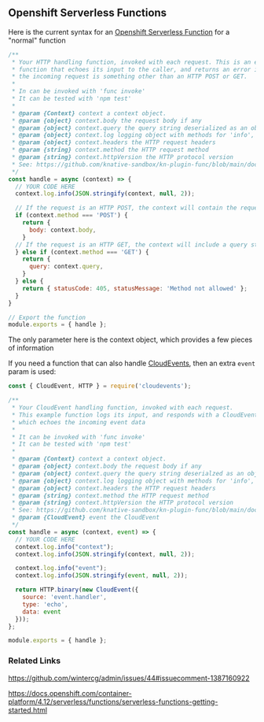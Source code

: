 ## Openshift Serverless Functions

Here is the current syntax for an [Openshift Serverless Function](https://docs.openshift.com/container-platform/4.12/serverless/functions/serverless-functions-getting-started.html) for a "normal" function

```js
/**
 * Your HTTP handling function, invoked with each request. This is an example
 * function that echoes its input to the caller, and returns an error if
 * the incoming request is something other than an HTTP POST or GET.
 *
 * In can be invoked with 'func invoke'
 * It can be tested with 'npm test'
 *
 * @param {Context} context a context object.
 * @param {object} context.body the request body if any
 * @param {object} context.query the query string deserialized as an object, if any
 * @param {object} context.log logging object with methods for 'info', 'warn', 'error', etc.
 * @param {object} context.headers the HTTP request headers
 * @param {string} context.method the HTTP request method
 * @param {string} context.httpVersion the HTTP protocol version
 * See: https://github.com/knative-sandbox/kn-plugin-func/blob/main/docs/guides/nodejs.md#the-context-object
 */
const handle = async (context) => {
  // YOUR CODE HERE
  context.log.info(JSON.stringify(context, null, 2));

  // If the request is an HTTP POST, the context will contain the request body
  if (context.method === 'POST') {
    return {
      body: context.body,
    }
  // If the request is an HTTP GET, the context will include a query string, if it exists
  } else if (context.method === 'GET') {
    return {
      query: context.query,
    }
  } else {
    return { statusCode: 405, statusMessage: 'Method not allowed' };
  }
}

// Export the function
module.exports = { handle };
```
The only parameter here is the context object, which provides a few pieces of information


If you need a function that can also handle [CloudEvents](https://cloudevents.io/),  then an extra `event` param is used:

```js
const { CloudEvent, HTTP } = require('cloudevents');

/**
 * Your CloudEvent handling function, invoked with each request.
 * This example function logs its input, and responds with a CloudEvent
 * which echoes the incoming event data
 *
 * It can be invoked with 'func invoke'
 * It can be tested with 'npm test'
 *
 * @param {Context} context a context object.
 * @param {object} context.body the request body if any
 * @param {object} context.query the query string deserialzed as an object, if any
 * @param {object} context.log logging object with methods for 'info', 'warn', 'error', etc.
 * @param {object} context.headers the HTTP request headers
 * @param {string} context.method the HTTP request method
 * @param {string} context.httpVersion the HTTP protocol version
 * See: https://github.com/knative-sandbox/kn-plugin-func/blob/main/docs/guides/nodejs.md#the-context-object
 * @param {CloudEvent} event the CloudEvent
 */
const handle = async (context, event) => {
  // YOUR CODE HERE
  context.log.info("context");
  context.log.info(JSON.stringify(context, null, 2));

  context.log.info("event");
  context.log.info(JSON.stringify(event, null, 2));

  return HTTP.binary(new CloudEvent({
    source: 'event.handler',
    type: 'echo',
    data: event
  }));
};

module.exports = { handle };
```

### Related Links

https://github.com/wintercg/admin/issues/44#issuecomment-1387160922

https://docs.openshift.com/container-platform/4.12/serverless/functions/serverless-functions-getting-started.html

